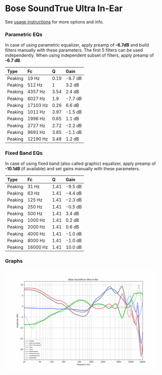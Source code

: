 # Bose SoundTrue Ultra In-Ear
See [usage instructions](https://github.com/jaakkopasanen/AutoEq#usage) for more options and info.

### Parametric EQs
In case of using parametric equalizer, apply preamp of **-6.7dB** and build filters manually
with these parameters. The first 5 filters can be used independently.
When using independent subset of filters, apply preamp of **-6.7 dB**.

| Type    | Fc       |    Q | Gain    |
|:--------|:---------|:-----|:--------|
| Peaking | 19 Hz    | 0.19 | -8.7 dB |
| Peaking | 512 Hz   | 1    | 3.2 dB  |
| Peaking | 4357 Hz  | 3.54 | 2.4 dB  |
| Peaking | 6027 Hz  | 1.9  | -7.7 dB |
| Peaking | 17103 Hz | 0.26 | 6.6 dB  |
| Peaking | 1011 Hz  | 3.97 | -1.5 dB |
| Peaking | 1996 Hz  | 0.65 | 1.1 dB  |
| Peaking | 2727 Hz  | 2.72 | -2.2 dB |
| Peaking | 9691 Hz  | 3.85 | -1.1 dB |
| Peaking | 12190 Hz | 3.48 | 1.2 dB  |

### Fixed Band EQs
In case of using fixed band (also called graphic) equalizer, apply preamp of **-10.1dB**
(if available) and set gains manually with these parameters.

| Type    | Fc       |    Q | Gain    |
|:--------|:---------|:-----|:--------|
| Peaking | 31 Hz    | 1.41 | -9.5 dB |
| Peaking | 63 Hz    | 1.41 | -4.4 dB |
| Peaking | 125 Hz   | 1.41 | -2.3 dB |
| Peaking | 250 Hz   | 1.41 | -0.5 dB |
| Peaking | 500 Hz   | 1.41 | 3.4 dB  |
| Peaking | 1000 Hz  | 1.41 | 0.2 dB  |
| Peaking | 2000 Hz  | 1.41 | 0.6 dB  |
| Peaking | 4000 Hz  | 1.41 | -1.0 dB |
| Peaking | 8000 Hz  | 1.41 | -1.0 dB |
| Peaking | 16000 Hz | 1.41 | 10.0 dB |

### Graphs
![](./Bose%20SoundTrue%20Ultra%20In-Ear.png)